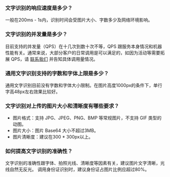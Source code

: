 ### 文字识别的响应速度是多少？
一般在200ms - 1s内，识别时间会受图片大小、字数多少及网络环境影响。

### 文字识别的并发量是多少？
目前支持的并发量（QPS）在十几次到数十次不等，QPS 跟服务本身情况和机器性能有关。通常来说，大部分客户的日常调用是可以满足的，如因为活动等需要拓展 QPS，请 [联系我们](https://cloud.tencent.com/about/connect) 并告知具体调用量情况。

### 通用文字识别支持的字数和字体上限是多少？
通用文字识别目前没有字数和字体大小限制。在图片高度1000px的条件下，单行字高48px左右效果比较好。

### 文字识别对上传的图片大小和清晰度有哪些要求？
- 图片格式：支持 JPG、JPEG、PNG、BMP 等常规图片，不支持 GIF 类型的动图。
- 图片大小：图片 Base64 大小不超过3MB。
- 图片清晰度：建议在300 * 300px以上。

### 如何提高文字识别的准确性？
文字识别的准确性跟字体、拍照光线、清晰度等因素有关，建议图片文字清晰，光线自然无反光。 
调用身份证识别时，建议身份证占图片比例应超过80%。
